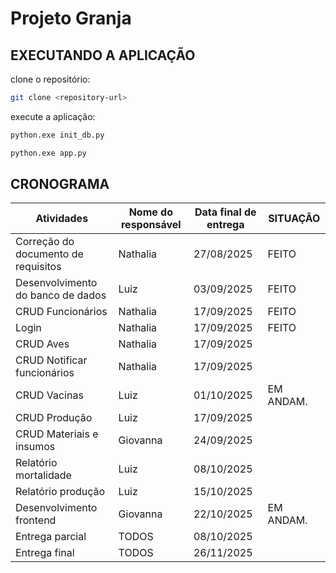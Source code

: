 # Projeto Granja

## EXECUTANDO A APLICAÇÃO
   clone o repositório:
   ```bash
   git clone <repository-url>
   ```
   execute a aplicação:
   ```bash
   python.exe init_db.py
   ```
   ```bash
   python.exe app.py
   ```

## CRONOGRAMA

| Atividades                          | Nome do responsável | Data final de entrega | SITUAÇÃO |
|-------------------------------------|---------------------|-----------------------|----------|
| Correção do documento de requisitos | Nathalia            | 27/08/2025            | FEITO    |
| Desenvolvimento do banco de dados   | Luiz                | 03/09/2025            | FEITO    |
| CRUD Funcionários                   | Nathalia            | 17/09/2025            | FEITO    | 
| Login                               | Nathalia            | 17/09/2025            | FEITO    |
| CRUD Aves                           | Nathalia            | 17/09/2025            |          |
| CRUD Notificar funcionários         | Nathalia            | 17/09/2025            |          |
| CRUD Vacinas                        | Luiz                | 01/10/2025            | EM ANDAM.|
| CRUD Produção                       | Luiz                | 17/09/2025            |          |
| CRUD Materiais e insumos            | Giovanna            | 24/09/2025            |          |
| Relatório mortalidade               | Luiz                | 08/10/2025            |          |
| Relatório produção                  | Luiz                | 15/10/2025            |          |
| Desenvolvimento frontend            | Giovanna            | 22/10/2025            | EM ANDAM.|
| Entrega parcial                     | TODOS               | 08/10/2025            |          |
| Entrega final                       | TODOS               | 26/11/2025            |          |
